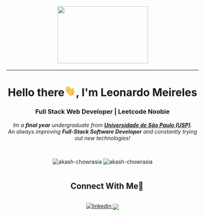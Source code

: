<div align="center">
  <img src="https://i.imgur.com/BMClDAM.png" width="237px" height="150px"/>
</div>
<hr/>
<h1 align="center">Hello there<img src="https://raw.githubusercontent.com/ABSphreak/ABSphreak/master/gifs/Hi.gif" width="30px">, I'm Leonardo Meireles</h1>
<h3 align="center">Full Stack Web Developer | Leetcode Noobie</h3>
<p align="center">
  <em>
    Im a <b>final year</b> undergraduate from <a href="https://www5.usp.br/"> <b>Universidade de São Paulo (USP)</b></a>. <br>
    An always improving <b>Full-Stack Software Developer</b> and constantly trying out new technologies!
  </em> 
  <br>
</p>
<br/>
<p align="center">
  <img src="https://github-readme-stats.vercel.app/api?username=leonardomeireles&show_icons=true&locale=en&theme=gotham" alt="akash-chowrasia" width="410" />
  <img src="https://github-readme-stats.vercel.app/api/top-langs?username=leonardomeireles&show_icons=true&locale=en&layout=compact&theme=gotham" alt="akash-chowrasia" />
</p>

<div id="user-content-toc">
  <ul align="center">
    <summary><h2 style="display: inline-block">Connect With Me🤝</h2></summary>
  </ul>
</div>

<div align="center">
  <a href="https://www.linkedin.com/in/leonardo-meireles-da-silva/" target="_blank">
  <img src=https://img.shields.io/badge/linkedin-%2300acee.svg?color=405DE6&style=for-the-badge&logo=linkedin&logoColor=white alt=linkedin style="margin-bottom: 5px;" />
  </a>
  <a target="_blank" href="mailto:leo.meireles01@gmail.com">
    <img src="https://img.shields.io/badge/-Gmail-D14836?style=for-the-badge&logo=Gmail&logoColor=white" style="margin: 0 0 -5px 0"/>
  </a>
</div>
<!--
**LeonardoMeireles/leonardomeireles** is a ✨ _special_ ✨ repository because its `README.md` (this file) appears on your GitHub profile.

Here are some ideas to get you started:

- 🔭 I’m currently working on ...
- 🌱 I’m currently learning ...
- 👯 I’m looking to collaborate on ...
- 🤔 I’m looking for help with ...
- 💬 Ask me about ...
- 📫 How to reach me: ...
- 😄 Pronouns: ...
- ⚡ Fun fact: ...
-->
